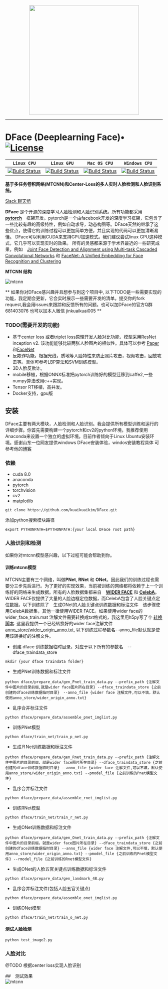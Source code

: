<div align=center>
<img src="http://affluent.oss-cn-hangzhou.aliyuncs.com/html/images/dface_logo.png" width="350">
</div>

-----------------
# DFace (Deeplearning Face)• [![License](http://pic.dface.io/apache2.svg)](https://opensource.org/licenses/Apache-2.0)


| **`Linux CPU`** | **`Linux GPU`** | **`Mac OS CPU`** | **`Windows CPU`** |
|-----------------|---------------------|------------------|-------------------|
| [![Build Status](http://pic.dface.io/pass.svg)](http://pic.dface.io/pass.svg) | [![Build Status](http://pic.dface.io/pass.svg)](http://pic.dface.io/pass.svg) | [![Build Status](http://pic.dface.io/pass.svg)](http://pic.dface.io/pass.svg) | [![Build Status](http://pic.dface.io/pass.svg)](http://pic.dface.io/pass.svg) |


**基于多任务卷积网络(MTCNN)和Center-Loss的多人实时人脸检测和人脸识别系统。**


[Slack 聊天组](https://dfaceio.slack.com/)  



**DFace** 是个开源的深度学习人脸检测和人脸识别系统。所有功能都采用　**[pytorch](https://github.com/pytorch/pytorch)**　框架开发。pytorch是一个由facebook开发的深度学习框架，它包含了一些比较有趣的高级特性，例如自动求导，动态构图等。DFace天然的继承了这些优点，使得它的训练过程可以更加简单方便，并且实现的代码可以更加清晰易懂。
DFace可以利用CUDA来支持GPU加速模式。我们建议尝试linux GPU这种模式，它几乎可以实现实时的效果。
所有的灵感都来源于学术界最近的一些研究成果，例如　[Joint Face Detection and Alignment using Multi-task Cascaded Convolutional Networks](https://arxiv.org/abs/1604.02878) 和 [FaceNet: A Unified Embedding for Face Recognition and Clustering](https://arxiv.org/abs/1503.03832)


**MTCNN 结构**　　

![mtcnn](http://affluent.oss-cn-hangzhou.aliyuncs.com/html/images/mtcnn_st.png)


** 如果你对DFace感兴趣并且想参与到这个项目中, 以下TODO是一些需要实现的功能，我定期会更新，它会实时展示一些需要开发的清单。提交你的fork request,我会用issues来跟踪和反馈所有的问题。也可以加DFace的官方Q群 681403076 也可以加本人微信 jinkuaikuai005 **

###  TODO(需要开发的功能)
- 基于center loss 或者triplet loss原理开发人脸对比功能，模型采用ResNet inception v2. 该功能能够比较两张人脸图片的相似性。具体可以参考 [Paper](https://arxiv.org/abs/1503.03832)和[FaceNet](https://github.com/davidsandberg/facenet)
- 反欺诈功能，根据光线，质地等人脸特性来防止照片攻击，视频攻击，回放攻击等。具体可参考LBP算法和SVM训练模型。
- 3D人脸反欺诈。
- mobile移植，根据ONNX标准把pytorch训练好的模型迁移到caffe2,一些numpy算法改用c++实现。
- Tensor RT移植，高并发。
- Docker支持，gpu版

## 安装
DFace主要有两大模块，人脸检测和人脸识别。我会提供所有模型训练和运行的详细步骤。你首先需要构建一个pytorch和cv2的python环境，我推荐使用Anaconda来设置一个独立的虚拟环境。目前作者倾向于Linux Ubuntu安装环境。感谢山东一位网友提供windows DFace安装体验，windos安装教程具体
可参考他的[博客](http://www.alearner.top/index.php/2017/12/23/dface-pytorch-win64-gpu)


### 依赖
* cuda 8.0
* anaconda
* pytorch
* torchvision
* cv2
* matplotlib

```shell
git clone https://github.com/kuaikuaikim/DFace.git
```


添加python搜索模块路径  

```shell
export PYTHONPATH=$PYTHONPATH:{your local DFace root path}
```



### 人脸识别和检测

如果你对mtcnn模型感兴趣，以下过程可能会帮助到你。

#### 训练mtcnn模型

MTCNN主要有三个网络，叫做**PNet**, **RNet** 和 **ONet**。因此我们的训练过程也需要分三步先后进行。为了更好的实现效果，当前被训练的网络都将依赖于上一个训练好的网络来生成数据。所有的人脸数据集都来自　**[WIDER FACE](http://mmlab.ie.cuhk.edu.hk/projects/WIDERFace/)** 和 **[CelebA](http://mmlab.ie.cuhk.edu.hk/projects/CelebA.html)**。WIDER FACE仅提供了大量的人脸边框定位数据，而CelebA包含了人脸关键点定位数据。以下训练除了　生成ONet的人脸关键点训练数据和标注文件　该步骤使用CelebA数据集，其他一律使用WIDER FACE。如果使用wider face的 wider_face_train.mat 注解文件需要转换成txt格式的，我这里用h5py写了个 [转换脚本](https://github.com/kuaikuaikim/DFace/blob/master/dface/prepare_data/widerface_annotation_gen/transform.py). 这里我提供一个已经转换好的wider face注解文件 [anno_store/wider_origin_anno.txt](https://github.com/kuaikuaikim/DFace/blob/master/anno_store/info/wider_origin_anno.txt), 以下训练过程参数名--anno_file默认就是使用该转换好的注解文件。

  
* 创建 dface 训练数据临时目录，对应于以下所有的参数名　--dface_traindata_store
```shell
mkdir {your dface traindata folder}
```


* 生成PNet训练数据和标注文件

```shell
python dface/prepare_data/gen_Pnet_train_data.py --prefix_path {注解文件中图片的目录前缀,就是wider face图片所在目录} --dface_traindata_store {之前创建的dface训练数据临时目录}　--anno_file {wider face 注解文件,可以不填，默认使用anno_store/wider_origin_anno.txt}
```
* 乱序合并标注文件

```shell
python dface/prepare_data/assemble_pnet_imglist.py
```

* 训练PNet模型


```shell
python dface/train_net/train_p_net.py
```
* 生成ＲNet训练数据和标注文件

```shell
python dface/prepare_data/gen_Rnet_train_data.py --prefix_path {注解文件中图片的目录前缀，就是wider face图片所在目录} --dface_traindata_store {之前创建的dface训练数据临时目录} --anno_file {wider face 注解文件,可以不填，默认使用anno_store/wider_origin_anno.txt} --pmodel_file {之前训练的Pnet模型文件}
```
* 乱序合并标注文件

```shell
python dface/prepare_data/assemble_rnet_imglist.py
```

* 训练RNet模型

```shell
python dface/train_net/train_r_net.py
```

* 生成ONet训练数据和标注文件

```shell
python dface/prepare_data/gen_Onet_train_data.py --prefix_path {注解文件中图片的目录前缀，就是wider face图片所在目录} --dface_traindata_store {之前创建的dface训练数据临时目录} --anno_file {wider face 注解文件,可以不填，默认使用anno_store/wider_origin_anno.txt} --pmodel_file {之前训练的Pnet模型文件} --rmodel_file {之前训练的Rnet模型文件}
```

* 生成ONet的人脸五官关键点训练数据和标注文件

```shell
python dface/prepare_data/gen_landmark_48.py
```

* 乱序合并标注文件(包括人脸五官关键点)

```shell
python dface/prepare_data/assemble_onet_imglist.py
```

* 训练ONet模型

```shell
python dface/train_net/train_o_net.py
```

#### 测试人脸检测
```shell
python test_image2.py
```    

### 人脸对比  

@TODO 根据center loss实现人脸识别

##　测试效果  
![mtcnn](http://affluent.oss-cn-hangzhou.aliyuncs.com/html/images/dface_demoall.PNG)  

